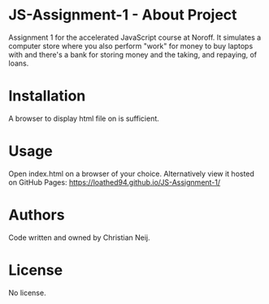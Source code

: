 # JS-Assignment-1 - About Project
Assignment 1 for the accelerated JavaScript course at Noroff. 
It simulates a computer store where you also perform "work" for money to buy laptops with and there's a bank for storing money and the taking, and repaying, of loans.

# Installation
A browser to display html file on is sufficient. 

# Usage
Open index.html on a browser of your choice.
Alternatively view it hosted on GitHub Pages: https://loathed94.github.io/JS-Assignment-1/
# Authors
Code written and owned by Christian Neij. 

# License
No license. 